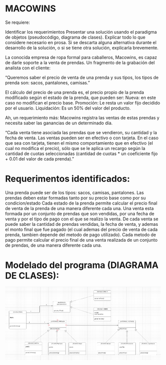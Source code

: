 # MACOWINS


Se requiere:

Identificar los requerimientos
Presentar una solución usando el paradigma de objetos (pseudocódigo, diagrama de clases).
Explicar todo lo que considere necesario en prosa.
Si se descarta alguna alternativa durante el desarrollo de la solución, o si se tiene otra solución, explicarla brevemente.


La conocida empresa de ropa formal para caballeros, Macowins, es capaz de darle soporte a la venta de prendas. Un fragmento de la grabación del analista con el cliente:

“Queremos saber el precio de venta de una prenda y sus tipos, los tipos de prenda son: sacos, pantalones, camisas.”

El cálculo del precio de una prenda es, el precio propio de la prenda modificado según el estado de la prenda, que pueden ser:
Nueva: en este caso no modifican el precio base.
Promoción: Le resta un valor fijo decidido por el usuario.
Liquidación: Es un 50% del valor del producto.

Ah, un requerimiento más: Macowins registra las ventas de estas prendas y necesita saber las ganancias de un determinado día. 

“Cada venta tiene asociada las prendas que se vendieron, su cantidad y la fecha de venta. 
Las ventas pueden ser en efectivo o con tarjeta. En el caso que sea con tarjeta, tienen el mismo comportamiento que en efectivo (el cual no modifica el precio), sólo que se le aplica un recargo según la cantidad de cuotas seleccionadas (cantidad de cuotas * un coeficiente fijo + 0.01 del valor de cada prenda).”


# Requerimentos identificados:

Una prenda puede ser de los tipos: sacos, camisas, pantalones.
Las prendas deben estar formadas tanto por su precio base como por su condicion/estado
Cada estado de la prenda permite calcular el precio final de venta de la prenda de una manera diferente cada una.
Una venta esta formada por un conjunto de prendas que son vendidas, por una fecha de venta y por el tipo de pago con el que se realizo la venta.
De cada venta se puede saber la cantidad de prendas vendidas, la fecha de venta, y ademas el monto final que fue pagado (el cual ademas del precio de venta de cada prenda, tambien depende del metodo de pago utilizado).
Cada metodo de pago permite calcular el precio final de una venta realizada de un conjunto de prendas, de una manera diferente cada una.


# Modelado del programa (DIAGRAMA DE CLASES):

![Im](DiagramaClasesMACOWIN.png "Diagrama de clases del Ejercicio Macowins realizado en LucidChart")




